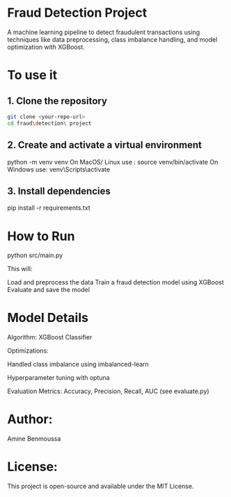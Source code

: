 # Fraud Detection Project

A machine learning pipeline to detect fraudulent transactions using techniques like data preprocessing, class imbalance handling, and model optimization with XGBoost.
# To use it 

## 1. Clone the repository

```bash
git clone <your-repo-url>
cd fraud\detection\ project
```

## 2. Create and activate a virtual environment

python -m venv venv
On MacOS/ Linux use : source venv/bin/activate
On Windows use: venv\Scripts\activate

## 3. Install dependencies

pip install -r requirements.txt


# How to Run

python src/main.py

This will:

Load and preprocess the data
Train a fraud detection model using XGBoost
Evaluate and save the model

# Model Details

Algorithm: XGBoost Classifier

Optimizations:

Handled class imbalance using imbalanced-learn

Hyperparameter tuning with optuna

Evaluation Metrics: Accuracy, Precision, Recall, AUC (see evaluate.py)

# Author:

Amine Benmoussa

# License:

This project is open-source and available under the MIT License.

